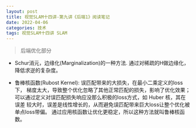 ```yaml
---
layout: post
title: 视觉SLAM十四讲-第九讲《后端1》阅读笔记
date: 2022-04-06
categories: 技术 
tags: 视觉SLAM十四讲 SLAM
---
```

> 后端优化部分

- Schur消元，边缘化(Marginalization)的一种方法. 通过对稀疏的H做边缘化，降低求逆的复杂度。

- 鲁棒核函数(Rubost Kernel): 误匹配带来的大损失，在最小二乘定义的loss下，
梯度太大，导致整个优化忽略了其他正常匹配的损失，影响了优化效果；
可以通过定义对误匹配损失响应没那么积极的loss方式，如 Huber 核，其在误差
较大时，误差是线性增长的，从而避免误匹配带来巨大loss让整个优化被单点loss带偏。
通过应用核函数让优化更稳定，所以这种方法就叫鲁棒核函数。